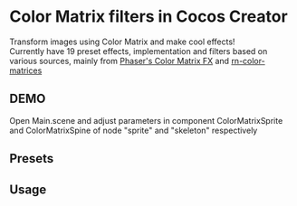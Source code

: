 # Color Matrix filters in Cocos Creator
Transform images using Color Matrix and make cool effects! <br>
Currently have 19 preset effects, implementation and filters based on various sources, mainly from [Phaser's Color Matrix FX](https://github.com/phaserjs/phaser/blob/master/src/display/ColorMatrix.js) and [rn-color-matrices](https://github.com/iyegoroff/rn-color-matrices/)
## DEMO
Open Main.scene and adjust parameters in component ColorMatrixSprite and ColorMatrixSpine of node "sprite" and "skeleton" respectively <br>
## Presets

## Usage
